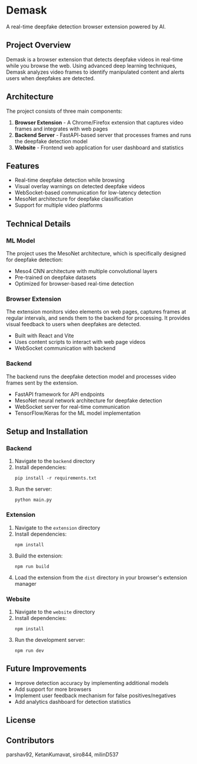 # Demask

A real-time deepfake detection browser extension powered by AI.

## Project Overview

Demask is a browser extension that detects deepfake videos in real-time while you browse the web. Using advanced deep learning techniques, Demask analyzes video frames to identify manipulated content and alerts users when deepfakes are detected.

## Architecture

The project consists of three main components:

1. **Browser Extension** - A Chrome/Firefox extension that captures video frames and integrates with web pages
2. **Backend Server** - FastAPI-based server that processes frames and runs the deepfake detection model
3. **Website** - Frontend web application for user dashboard and statistics

## Features

- Real-time deepfake detection while browsing
- Visual overlay warnings on detected deepfake videos
- WebSocket-based communication for low-latency detection
- MesoNet architecture for deepfake classification
- Support for multiple video platforms

## Technical Details

### ML Model

The project uses the MesoNet architecture, which is specifically designed for deepfake detection:

- Meso4 CNN architecture with multiple convolutional layers
- Pre-trained on deepfake datasets
- Optimized for browser-based real-time detection

### Browser Extension

The extension monitors video elements on web pages, captures frames at regular intervals, and sends them to the backend for processing. It provides visual feedback to users when deepfakes are detected.

- Built with React and Vite
- Uses content scripts to interact with web page videos
- WebSocket communication with backend

### Backend

The backend runs the deepfake detection model and processes video frames sent by the extension.

- FastAPI framework for API endpoints
- MesoNet neural network architecture for deepfake detection
- WebSocket server for real-time communication
- TensorFlow/Keras for the ML model implementation

## Setup and Installation

### Backend

1. Navigate to the `backend` directory
2. Install dependencies:
   ```
   pip install -r requirements.txt
   ```
3. Run the server:
   ```
   python main.py
   ```

### Extension

1. Navigate to the `extension` directory
2. Install dependencies:
   ```
   npm install
   ```
3. Build the extension:
   ```
   npm run build
   ```
4. Load the extension from the `dist` directory in your browser's extension manager

### Website

1. Navigate to the `website` directory
2. Install dependencies:
   ```
   npm install
   ```
3. Run the development server:
   ```
   npm run dev
   ```

## Future Improvements

- Improve detection accuracy by implementing additional models
- Add support for more browsers
- Implement user feedback mechanism for false positives/negatives
- Add analytics dashboard for detection statistics

## License


## Contributors

parshav92, KetanKumavat, siro844, milinD537